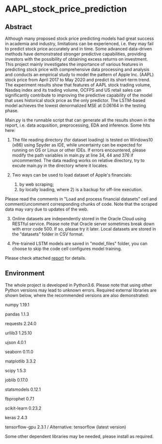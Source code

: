 # AAPL_stock_price_prediction

## Abstract

Although many proposed stock price predicting models had great success in academia and industry, limitations can be experienced, i.e. they may fail to predict stock price accurately and in time. Some advanced data-driven methods have demonstrated stronger predictive capabilities, providing investors with the possibility of obtaining excess returns on investment. This project mainly investigates the importance of various features in predicting stock price with comprehensive data processing and analysis and conducts an empirical study to model the pattern of Apple Inc. (AAPL) stock price from April 2017 to May 2020 and predict its short-term trend. The experiment results show that features of AAPL stock trading volume, Nasdaq index and its trading volume, OCFPS and US retail sales can significantly contribute to improving the predictive capability of the model that uses historical stock price as the only predictor. The LSTM-based model achieves the lowest denormalized MSE at 0.06164 in the testing phase.

Main.py is the runnable script that can generate all the results shown in the report, i.e. data acqusition, preprocessing, EDA and inference. Some hits here:

1. The file reading directory (for dataset loading) is tested on Windows10 (x86) using Spyder as IDE, while uncertainty can be expected for running on OS or Linux or other IDEs. If errors encountered, please modify the path variables in main.py at line 34, 44 and 376 if uncommented. The data reading works on relative directory, try to excute main.py in the directory where it locates.

2. Two ways can be used to load dataset of Apple's financials: 
    
    1) by web scraping; 
    2) by locally loading, where 2) is a backup for off-line execution. 

Please read the comments in "Load and process financial datasets" cell and comment/uncomment corresponding chunks of code. Note that the scraped data may vary due to updates of the web.

3. Online datasets are independently stored in the Oracle Cloud using RESTful service. Please note that Oracle server sometimes break down with error code 500. If so, please try it later. Local datasets are stored in the "datasets" folder in CSV format.

4. Pre-trained LSTM models are saved in "model_files" folder, you can choose to skip the code cell configures model training.

Please check attached [report](https://github.com/JianqiaoMao/AAPL_stock_price_prediction/blob/master/ECEL0136%20Assignment_SN20041534_Report.pdf) for details.

## Environment

The whole project is developed in Python3.6. Please note that using other Python versions may lead to unknown errors. Required external libraries are shown below, where the recommended versions are also demonstrated:

numpy 1.19.1

pandas 1.1.3

requests 2.24.0

urllib3 1.25.10

ujson 4.0.1

seaborn 0.11.0

matplotlib 3.3.2

scipy 1.5.3

joblib 0.17.0

statsmodels 0.12.1

fbprophet 0.7.1

scikit-learn 0.23.2

keras 2.4.3

tensorflow-gpu 2.3.1 / Alternative: tensorflow (latest version)

Some other dependent libraries may be needed, please install as required.
